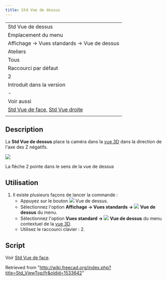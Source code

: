 ```yaml
---
title: Std Vue de dessus
---
```

|  |
| --- |
| Std Vue de dessus |
| Emplacement du menu |
| Affichage → Vues standards → Vue de dessus |
| Ateliers |
| Tous |
| Raccourci par défaut |
| 2 |
| Introduit dans la version |
| - |
| Voir aussi |
| [Std Vue de face](/Std_ViewFront/fr "Std ViewFront/fr"), [Std Vue droite](/Std_ViewRight/fr "Std ViewRight/fr") |
|  |

## Description

La **Std Vue de dessus** place la caméra dans la [vue 3D](/3D_view/fr "3D view/fr") dans la direction de l'axe des Z négatifs.

![](/images/FreeCAD_views_front.svg)

La flèche 2 pointe dans le sens de la vue de dessus

## Utilisation

1. Il existe plusieurs façons de lancer la commande :
   * Appuyez sur le bouton ![](/images/Std_ViewTop.svg) Vue de dessus.
   * Sélectionnez l'option **Affichage → Vues standards → ![](/images/Std_ViewTop.svg) Vue de dessus** du menu.
   * Sélectionnez l'option **Vues standard → ![](/images/Std_ViewTop.svg) Vue de dessus** du menu contextuel de la [vue 3D](/3D_view/fr "3D view/fr").
   * Utilisez le raccourci clavier : 2.

## Script

Voir [Std Vue de face](/Std_ViewFront/fr#Script "Std ViewFront/fr").

Retrieved from "<http://wiki.freecad.org/index.php?title=Std_ViewTop/fr&oldid=1533642>"